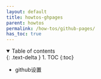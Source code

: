 ```yaml
---
layout: default
title: howtos-ghpages
parent: howtos
permalink: /how-tos/github-pages/
has_toc: true
---
```

<details open markdown="block">
  <summary>
    Table of contents
  </summary>
  {: .text-delta }
1. TOC
{:toc}
</details>

* github设置

